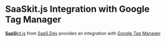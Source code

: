 
# **SaaS**kit.js Integration with Google Tag Manager

[**SaaS**kit.js](https://saaskit.js.org) from [SaaS.Dev](https://saas.dev) provides an integration with [Google Tag Manager](https://saaskit.js.org/integrations/google-tag-manager)
